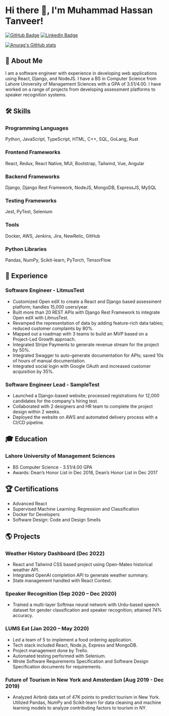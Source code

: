 # Hi there 👋, I'm Muhammad Hassan Tanveer!

[![GitHub Badge](https://img.shields.io/badge/-GitHub-181717?style=flat-square&logo=GitHub&logoColor=white&link=https://github.com/hassantanveer97)](https://github.com/hassantanveer97)
[![LinkedIn Badge](https://img.shields.io/badge/-LinkedIn-blue?style=flat-square&logo=Linkedin&logoColor=white&link=https://www.linkedin.com/in/hassan-tanveer-se)](https://www.linkedin.com/in/hassan-tanveer-se)

[![Anurag's GitHub stats](https://github-readme-stats.vercel.app/api?username=hassantanveer97&show_icons=true&theme=radical)](https://github.com/anuraghazra/github-readme-stats)

## 🚀 About Me
I am a software engineer with experience in developing web applications using React, Django, and NodeJS. I have a BS in Computer Science from Lahore University of Management Sciences with a GPA of 3.51/4.00. I have worked on a range of projects from developing assessment platforms to speaker recognition systems.

## 🛠 Skills
### Programming Languages
Python, JavaScript, TypeScript, HTML, C++, SQL, GoLang, Rust

### Frontend Frameworks
React, Redux, React Native, MUI, Bootstrap, Tailwind, Vue, Angular

### Backend Frameworks
Django, Django Rest Framework, NodeJS, MongoDB, ExpressJS, MySQL

### Testing Frameworks
Jest, PyTest, Selenium

### Tools
Docker, AWS, Jenkins, Jira, NewRelic, GitHub

### Python Libraries
Pandas, NumPy, Scikit-learn, PyTorch, TensorFlow

## 🔭 Experience
### Software Engineer - LitmusTest
- Customized Open edX to create a React and Django based assessment platform; handles 15,000 users/year.
- Built more than 20 REST APIs with Django Rest Framework to integrate Open edX with LitmusTest.
- Revamped the representation of data by adding feature-rich data tables; reduced customer complaints by 80%.
- Mapped out a roadmap with 3 teams to build an MVP based on a Project-Led Growth approach.
- Integrated Stripe Payments to generate revenue stream for the project by 50%.
- Integrated Swagger to auto-generate documentation for APIs; saved 10s of hours of manual documentation.
- Integrated social login with Google OAuth and increased customer acquisition by 35%.

### Software Engineer Lead - SampleTest
- Launched a Django-based website; processed registrations for 12,000 candidates for the company's hiring test.
- Collaborated with 2 designers and HR team to complete the project design within 2 weeks.
- Deployed the website on AWS and automated delivery process with a CI/CD pipeline.

## 🎓 Education
### Lahore University of Management Sciences
- BS Computer Science - 3.51/4.00 GPA
- Awards: Dean’s Honor List in Dec 2018, Dean’s Honor List in Dec 2017

## 🏆 Certifications
- Advanced React
- Supervised Machine Learning: Regression and Classification
- Docker for Developers
- Software Design: Code and Design Smells

## 🌎 Projects
### Weather History Dashboard (Dec 2022)
- React and Tailwind CSS based project using Open-Mateo historical weather API.
- Integrated OpenAI completion API to generate weather summary.
- State management handled with React Context.

### Speaker Recognition (Sep 2020 – Dec 2020)
- Trained a multi-layer Softmax neural network with Urdu-based speech dataset for gender classification and speaker recognition; attained 74% accuracy.

### LUMS Eat (Jan 2020 – May 2020)
- Led a team of 5 to implement a food ordering application.
- Tech stack included React, Node.js, Express and MongoDB.
- Project management done by Trello.
- Automated testing performed with Selenium.
- Wrote Software Requirements Specification and Software Design Specification documents for requirements.

### Future of Tourism in New York and Amsterdam (Aug 2019 - Dec 2019)
- Analyzed Airbnb data set of 47K points to predict tourism in New York. Utilized Pandas, NumPy and
Scikit-learn for data cleaning and machine learning models to analyze contributing factors to tourism in NY.
